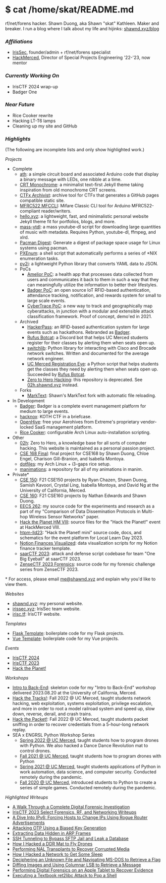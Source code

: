 # $ cat /home/skat/README.md

rf/net/forens hacker. Shawn Duong, aka Shawn "skat" Kathleen. Maker and breaker. I run a blog where I talk about my life and hijinks: [shawnd.xyz/blog](https://shawnd.xyz/blog)

### *Affiliations*

- [IrisSec](https://irissec.xyz/), founder/admin + rf/net/forens specialist
- [HackMerced](https://hackmerced.com/), Director of Special Projects Engineering '22-'23, now mentor

### *Currently Working On*

- IrisCTF 2024 wrap-up
- Badger One

### *Near Future*

- Rice Cooker rewrite
- Hacking LT-T6 lamps
- Cleaning up my site and GitHub

### *Highlights*

(The following are incomplete lists and only show highlighted work.)

*Projects*
- Complete
  - [ath](https://github.com/shawnduong/ath): a simple circuit board and associated Arduino code that display a binary message with LEDs, one nibble at a time.
  - [CRT Monochrome](https://github.com/shawnduong/crt-monochrome): a minimalist text-first Jekyll theme taking inspiration from old monochrome CRT screens.
  - [CTFx Archivist](https://github.com/shawnduong/ctfx-archivist): archive tool for CTFx that generates a GitHub pages compatible static site.
  - [MFRC522 MFCCLI](https://github.com/shawnduong/mfrc522-mfccli): Mifare Classic CLI tool for Arduino MFRC522-compliant reader/writers.
  - [hello.xyz](https://github.com/shawnduong/hello.xyz): a lightweight, fast, and minimalistic personal website Jekyll theme fit for portfolios, blogs, and more.
  - [mass-ytdl](https://github.com/shawnduong/mass-ytdl): a mass youtube-dl script for downloading large quantities of music with metadata. Requires Python, youtube-dl, ffmpeg, and xlrd.
  - [Pacman Digest](https://github.com/shawnduong/pacman-digest): Generate a digest of package space usage for Linux systems using pacman.
  - [PXEnum](https://github.com/shawnduong/PXEnum): a shell script that automatically performs a series of *NIX enumeration tasks.
  - [py2j](https://github.com/shawnduong/py2j): a lightweight Python library that converts YAML data to JSON.
  - PoCs
    - [Amelior PoC](https://github.com/shawnduong/amelior-poc): a health app that processes data collected from users and communicates it back to them in such a way that they can meaningfully utilize the information to better their lifestyles.
    - [Badger PoC](https://github.com/shawnduong/badger-poc): an open source IoT RFID-based authentication, attendance tracking, notification, and rewards system for small to large scale events.
    - [CyberTrace PoC](https://github.com/shawnduong/CyberTrace-poc): a new way to track and geographically map cyberattacks, in junction with a modular and extensible attack classification framework. Proof of concept, demo'ed in 2021.
  - Archived
    - [HackerPass](https://github.com/shawnduong/HackerPass): an RFID-based authentication system for large events such as hackathons. Rebranded as [Badger](https://badger.shawnd.xyz/).
    - [Rufus Botcat](https://github.com/shawnduong/rufus-botcat): a Discord bot that helps UC Merced students register for their classes by alerting them when seats open up.
    - [switchlib](https://github.com/shawnduong/switchlib): Python library for interacting with Cisco and Brocade network switches. Written and documented for the average network engineer.
    - [UC Merced Registration Eye](https://github.com/shawnduong/UCM-RegE): a Python script that helps students get the classes they need by alerting them when seats open up. Succeeded by [Rufus Botcat](https://github.com/shawnduong/rufus-botcat).
    - [Zero to Hero Hacking](https://github.com/shawnduong/zero-to-hero-hacking): this repository is deprecated. See [02h.shawnd.xyz](https://02h.shawnd.xyz) instead.
  - Forks
    - [MarkText](https://github.com/shawnduong/marktext): Shawn's MarkText fork with automatic file reloading.
- In Development
  - [Badger](https://badger.shawnd.xyz/): Badger is a complete event management platform for medium to large events.
  - [hacknox](https://github.com/shawnduong/hacknox): KOTH CTF in a briefcase.
  - [OpenHive](https://github.com/shawnduong/openhive): free your Aerohives from Extreme's proprietary vendor-locked SaaS management platform.
  - [Rice Cooker](https://github.com/shawnduong/rice-cooker): configurable Arch Linux auto-installation scripting.
- Other
  - [02h](https://02h.shawnd.xyz): Zero to Hero, a knowledge base for all sorts of computer hacking. This website is maintained as a personal passion project.
  - [CSE 168 Final](https://github.com/shawnduong/cse168-final): final project for CSE168 by Shawn Duong, Chloe Engel, Charison Gill-Branion, and Isabella Montoya.
  - [dotfiles](https://github.com/shawnduong/dotfiles): my Arch Linux + i3-gaps rice setup.
  - [manimations](https://github.com/shawnduong/manimations): a repository for all of my animations in manim.
- Private\*
  - [CSE 150](https://github.com/shawnduong/CSE150): F21 CSE150 projects by Ryan Chazen, Shawn Duong, Samish Kavoori, Crystal Ling, Isabella Montoya, and David Ng at the University of California, Merced.
  - [CSE 160](https://github.com/shawnduong/CSE160): F21 CSE160 projects by Nathan Edwards and Shawn Duong.
  - [EECS 262](https://github.com/shawnduong/eecs262): my source code for the experiments and research as a part of my "Comparison of Data Dissemination Protocols in Multi-hop Wireless Sensor Networks" paper.
  - [Hack the Planet HM VIII](https://github.com/shawnduong/Hack-the-Planet-hm8): source files for the "Hack the Planet!" event at HackMerced VIII.
  - [htpm-lld23](https://github.com/shawnduong/htpm-lld23): "Hack the Planet! mini" source code, docs, and schematics for the event platform for Local Learn Day 2023.
  - [Notion Finances Visualized](https://github.com/shawnduong/notion-finances-visualized): data visualization scripts for my Notion finance tracker template.
  - [saarCTF 2023](https://github.com/shawnduong/saarctf-2023): attack and defense script codebase for team "One Big Eyeball" at saarCTF 2023.
  - [ZenseCTF 2023 Forensics](https://github.com/shawnduong/zensectf-2023-forensics): source code for my forensic challenge series from ZenseCTF 2023.
 
\* For access, please email me@shawnd.xyz and explain why you'd like to view them.

*Websites*
- [shawnd.xyz](https://shawnd.xyz/): my personal website.
- [irissec.xyz](https://irissec.xyz/): IrisSec team website.
- [irisc.tf](https://irisc.tf/): IrisCTF website.

*Templates*
- [Flask Template](https://github.com/shawnduong/flask-template): boilerplate code for my Flask projects.
- [Vue Template](https://github.com/shawnduong/vue-template): boilerplate code for my Vue projects.

*Events*
- [IrisCTF 2024](https://2024.irisc.tf/)
- [IrisCTF 2023](https://2023.irisc.tf/)
- [Hack the Planet!](https://hacktheplanet.shawnd.xyz/)

*Workshops*
- [Intro to Back-End](https://github.com/shawnduong/Intro-to-Back-End): skeleton code for my "Intro to Back-End" workshop delivered 2023.08.20 at the University of California, Merced.
- [Hack the Tracks!](https://github.com/shawnduong/Hack-the-Tracks): Fall 2022 @ UC Merced, taught students network hacking, web exploitation, systems exploitation, privilege escalation, and more in order to root a model railroad system and speed up, slow down, reverse, derail, and crash trains.
- [Hack the Packet!](https://github.com/shawnduong/Hack-the-Packet): Fall 2022 @ UC Merced, taught students packet sniffing in order to recover credentials from a 5-hour-long network replay.
- SEA x ENGRSL Python Workshop Series
  - [Spring 2022 @ UC Merced](https://github.com/shawnduong/2022-Spring-SEA-x-ENGRSL-Python-Workshop-Series), taught students how to program drones with Python. We also hacked a Dance Dance Revolution mat to control drones.
  - [Fall 2021 @ UC Merced](https://github.com/shawnduong/2021-Fall-SEA-x-ENGRSL-Python-Workshop-Series), taught students how to program drones with Python
  - [Spring 2021 @ UC Merced](https://github.com/shawnduong/2021-Spring-UCM-ESL-Python-Workshop), taught students applications of Python in work automation, data science, and computer security. Conducted remotely during the pandemic.
  - [Fall 2020 @ UC Merced](https://github.com/shawnduong/2020-Fall-UCM-ESL-Python-Workshop), introduced students to Python to create a series of simple games. Conducted remotely during the pandemic.

*Highlighted Writeups*
- [A Walk Through a Complete Digital Forensic Investigation](https://shawnd.xyz/blog/2023-09-07/A-Walk-Through-a-Complete-Digital-Forensic-Investigation)
- [IrisCTF 2023 Select Forensics, RF, and Networking Writeups](https://shawnd.xyz/blog/2023-01-26/IrisCTF-2023-Select-Forensics-RF-and-Networking-Writeups)
- [A Dive Into IPv6: Forcing Hosts to Change IPs Using Rogue Router Advertisements](https://shawnd.xyz/blog/2022-08-11/A-Dive-Into-IPv6-Forcing-Hosts-to-Change-IPs-Using-Rogue-Router-Advertisements)
- [Attacking OTP Using a Biased Key Generation](https://shawnd.xyz/blog/2022-08-04/Attacking-OTP-Using-a-Biased-Key-Generation)
- [Extracting Data Hidden in ARP Frames](https://shawnd.xyz/blog/2022-07-28/Extracting-Data-Hidden-in-ARP-Frames)
- [SSH Tunneling to Bypass SFTP Jail and Leak a Database](https://shawnd.xyz/blog/2022-07-21/SSH-Tunneling-to-Bypass-SFTP-Jail-and-Leak-a-Database)
- [How I Hacked a DDR Mat to Fly Drones](https://shawnd.xyz/blog/2022-04-14/How-I-Hacked-a-DDR-Mat-to-Fly-Drones)
- [Performing NAL Transplants to Recover Corrupted Media](https://shawnd.xyz/blog/2022-02-17/Performing-NAL-Transplants-to-Recover-Corrupted-Media)
- [How I Hacked a Network to Get Some Sleep](https://shawnd.xyz/blog/2022-02-10/How-I-Hacked-a-Network-to-Get-Some-Sleep)
- [Deciphering an Unknown File and Navigating MS-DOS to Retrieve a Flag](https://shawnd.xyz/blog/2021-08-19/Deciphering-an-Unknown-File-and-Navigating-MS-DOS-to-Retrieve-a-Flag)
- [Diffing Images and Using Columnar LSB to Retrieve a Message](https://shawnd.xyz/blog/2021-08-12/Diffing-Images-and-Using-Columnar-LSB-to-Retrieve-a-Message)
- [Performing Digital Forensics on an Apple Tablet to Recover Evidence](https://shawnd.xyz/blog/2021-08-05/Performing-Digital-Forensics-on-an-Apple-Tablet-to-Recover-Evidence)
- [Executing a Textbook ret2libc Attack to Pop a Shell](https://shawnd.xyz/blog/2021-07-15/Executing-a-Textbook-ret2libc-Attack-to-Pop-a-Shell)

